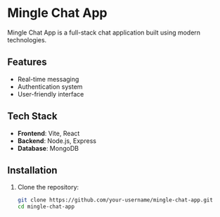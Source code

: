 # Mingle Chat App

Mingle Chat App is a full-stack chat application built using modern technologies.

## Features

- Real-time messaging
- Authentication system
- User-friendly interface

## Tech Stack

- **Frontend**: Vite, React
- **Backend**: Node.js, Express
- **Database**: MongoDB

## Installation

1. Clone the repository:
   ```bash
   git clone https://github.com/your-username/mingle-chat-app.git
   cd mingle-chat-app
   ```
